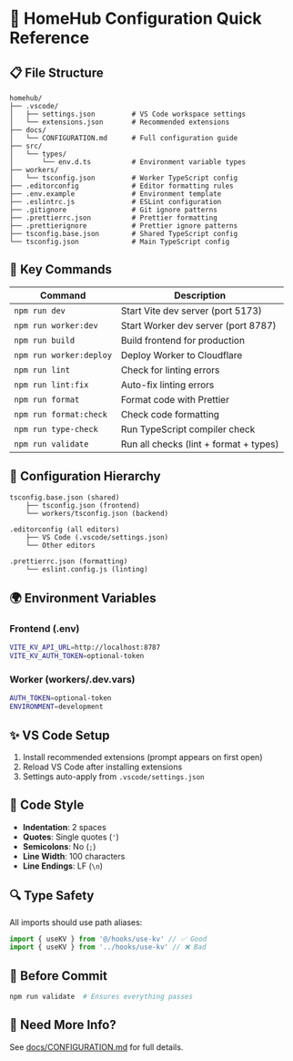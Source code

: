 # 🚀 HomeHub Configuration Quick Reference

## 📋 File Structure

```text
homehub/
├── .vscode/
│   ├── settings.json         # VS Code workspace settings
│   └── extensions.json       # Recommended extensions
├── docs/
│   └── CONFIGURATION.md      # Full configuration guide
├── src/
│   └── types/
│       └── env.d.ts          # Environment variable types
├── workers/
│   └── tsconfig.json         # Worker TypeScript config
├── .editorconfig             # Editor formatting rules
├── .env.example              # Environment template
├── .eslintrc.js              # ESLint configuration
├── .gitignore                # Git ignore patterns
├── .prettierrc.json          # Prettier formatting
├── .prettierignore           # Prettier ignore patterns
├── tsconfig.base.json        # Shared TypeScript config
└── tsconfig.json             # Main TypeScript config
```

## 🎯 Key Commands

| Command                 | Description                            |
| ----------------------- | -------------------------------------- |
| `npm run dev`           | Start Vite dev server (port 5173)      |
| `npm run worker:dev`    | Start Worker dev server (port 8787)    |
| `npm run build`         | Build frontend for production          |
| `npm run worker:deploy` | Deploy Worker to Cloudflare            |
| `npm run lint`          | Check for linting errors               |
| `npm run lint:fix`      | Auto-fix linting errors                |
| `npm run format`        | Format code with Prettier              |
| `npm run format:check`  | Check code formatting                  |
| `npm run type-check`    | Run TypeScript compiler check          |
| `npm run validate`      | Run all checks (lint + format + types) |

## 🔧 Configuration Hierarchy

```
tsconfig.base.json (shared)
    ├── tsconfig.json (frontend)
    └── workers/tsconfig.json (backend)

.editorconfig (all editors)
    ├── VS Code (.vscode/settings.json)
    └── Other editors

.prettierrc.json (formatting)
    └── eslint.config.js (linting)
```

## 🌍 Environment Variables

### Frontend (.env)

```bash
VITE_KV_API_URL=http://localhost:8787
VITE_KV_AUTH_TOKEN=optional-token
```

### Worker (workers/.dev.vars)

```bash
AUTH_TOKEN=optional-token
ENVIRONMENT=development
```

## ✨ VS Code Setup

1. Install recommended extensions (prompt appears on first open)
2. Reload VS Code after installing extensions
3. Settings auto-apply from `.vscode/settings.json`

## 🎨 Code Style

- **Indentation**: 2 spaces
- **Quotes**: Single quotes (`'`)
- **Semicolons**: No (`;`)
- **Line Width**: 100 characters
- **Line Endings**: LF (`\n`)

## 🔍 Type Safety

All imports should use path aliases:

```typescript
import { useKV } from '@/hooks/use-kv' // ✅ Good
import { useKV } from '../hooks/use-kv' // ❌ Bad
```

## 🚨 Before Commit

```bash
npm run validate  # Ensures everything passes
```

## 📖 Need More Info?

See [docs/CONFIGURATION.md](./CONFIGURATION.md) for full details.
